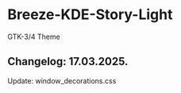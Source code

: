 # Breeze-KDE-Story-Light
GTK-3/4 Theme

Changelog: 17.03.2025.
-----------------------

Update: window_decorations.css
